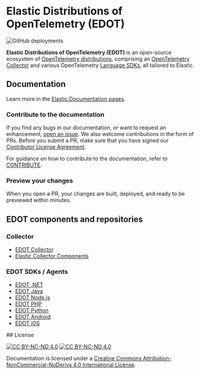 # Elastic Distributions of OpenTelemetry (EDOT)

![GitHub deployments](https://img.shields.io/github/deployments/elastic/opentelemetry/docs-preview?logo=elastic&label=docs-preview&link=https%3A%2F%2Fdocs-v3-preview.elastic.dev%2Felastic%2Fopentelemetry%2Ftree%2Fmain)

**Elastic Distributions of OpenTelemetry (EDOT)** is an open-source ecosystem of [OpenTelemetry distributions](https://opentelemetry.io/docs/concepts/distributions/), comprising an [OpenTelemetry Collector](https://opentelemetry.io/docs/collector/) and various OpenTelemetry [Language SDKs](https://opentelemetry.io/docs/languages/), all tailored to Elastic.

## Documentation

Learn more in the [Elastic Documentation pages](https://www.elastic.co/docs/reference/opentelemetry).

### Contribute to the documentation

If you find any bugs in our documentation, or want to request an enhancement, [open an issue](https://github.com/elastic/opentelemetry/issues). We also welcome contributions in the form of PRs. Before you submit a PR, make sure that you have signed our [Contributor License Agreement](https://www.elastic.co/contributor-agreement/).

For guidance on how to contribute to the documentation, refer to [CONTRIBUTE](./CONTRIBUTE.md).

### Preview your changes

When you open a PR, your changes are built, deployed, and ready to be previewed within minutes.

## EDOT components and repositories

### Collector

- [EDOT Collector](https://github.com/elastic/elastic-agent/tree/main/internal/pkg/otel)
- [Elastic Collector Components](https://github.com/elastic/opentelemetry-collector-components)

### EDOT SDKs / Agents

- [EDOT .NET](https://github.com/elastic/elastic-otel-dotnet)
- [EDOT Java](https://github.com/elastic/elastic-otel-java)
- [EDOT Node.js](https://github.com/elastic/elastic-otel-node)
- [EDOT PHP](https://github.com/elastic/elastic-otel-php)
- [EDOT Python](https://github.com/elastic/elastic-otel-python)
- [EDOT Android](https://github.com/elastic/apm-agent-android)
- [EDOT iOS](https://github.com/elastic/apm-agent-ios)

## License

[![CC BY-NC-ND 4.0][cc-by-nc-nd-image]][cc-by-nc-nd] [![CC BY-NC-ND 4.0][cc-by-nc-nd-shield]][cc-by-nc-nd]

Documentation is licensed under a
[Creative Commons Attribution-NonCommercial-NoDerivs 4.0 International License][cc-by-nc-nd].

[cc-by-nc-nd]: http://creativecommons.org/licenses/by-nc-nd/4.0/
[cc-by-nc-nd-image]: https://licensebuttons.net/l/by-nc-nd/4.0/88x31.png
[cc-by-nc-nd-shield]: https://img.shields.io/badge/License-CC%20BY--NC--ND%204.0-lightgrey.svg
